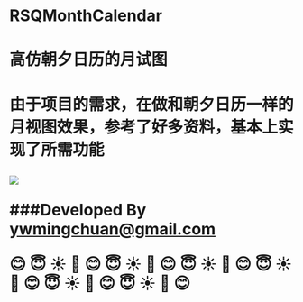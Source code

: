 # RSQMonthCalendar
<h1>高仿朝夕日历的月试图<h1>
由于项目的需求，在做和朝夕日历一样的月视图效果，参考了好多资料，基本上实现了所需功能

![](https://github.com/senlinxuefeng/RSQMonthCalendar/raw/master/picture/monthcalendar.gif)<br>

###Developed By ywmingchuan@gmail.com


:blush:  :innocent:  :sunny:  :sunflower:  :blush:  :innocent:  :sunny:  :sunflower:  :blush:  :innocent:  :sunny:  :sunflower:  :blush:  :innocent:  :sunny:  :sunflower:  :blush:  :innocent:  :sunny:  :sunflower:  :blush:  :innocent:  :sunny:  :sunflower:  :blush: 
